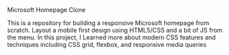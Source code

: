  Microsoft Homepage Clone

This is a repository for building a responsive Microsoft homepage from scratch. 
Layout a mobile first design using HTML5/CSS and a bit of JS from the menu.
In this project, I Learned more about modern CSS features and techniques including CSS grid, flexbox, and responsive media queries








